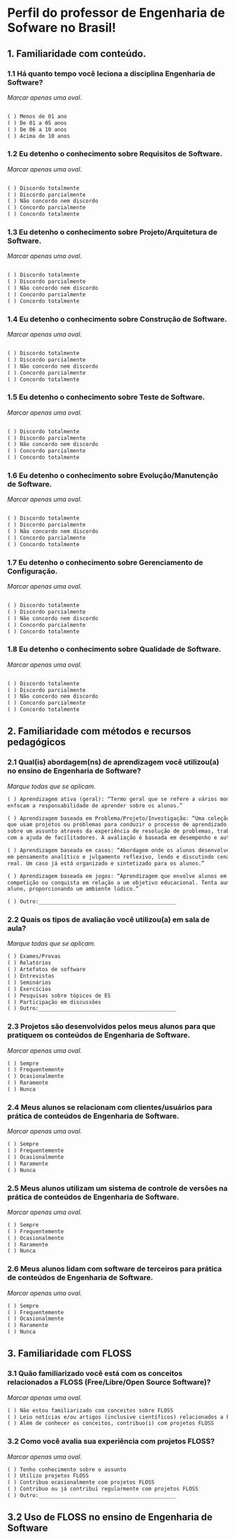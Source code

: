 # Perfil do professor de Engenharia de Sofware no Brasil!


## 1. Familiaridade com conteúdo. 
### 1.1 Há quanto tempo você leciona a disciplina Engenharia de Software?
 _Marcar apenas uma oval._ 
```markdown

( ) Menos de 01 ano
( ) De 01 a 05 anos
( ) De 06 a 10 anos 
( ) Acima de 10 anos
```
### 1.2 Eu detenho o conhecimento sobre Requisitos de Software.
_Marcar apenas uma oval._ 
```markdown

( ) Discordo totalmente
( ) Discordo parcialmente
( ) Não concordo nem discordo
( ) Concordo parcialmente
( ) Concordo totalmente
```
### 1.3 Eu detenho o conhecimento sobre Projeto/Arquitetura de Software.
_Marcar apenas uma oval._ 
```markdown

( ) Discordo totalmente
( ) Discordo parcialmente
( ) Não concordo nem discordo
( ) Concordo parcialmente
( ) Concordo totalmente
```
### 1.4 Eu detenho o conhecimento sobre Construção de Software.
_Marcar apenas uma oval._ 
```markdown

( ) Discordo totalmente
( ) Discordo parcialmente
( ) Não concordo nem discordo
( ) Concordo parcialmente
( ) Concordo totalmente
```
### 1.5 Eu detenho o conhecimento sobre Teste de Software.
_Marcar apenas uma oval._ 
```markdown

( ) Discordo totalmente
( ) Discordo parcialmente
( ) Não concordo nem discordo
( ) Concordo parcialmente
( ) Concordo totalmente
```
### 1.6 Eu detenho o conhecimento sobre Evolução/Manutenção de Software.
_Marcar apenas uma oval._ 
```markdown

( ) Discordo totalmente
( ) Discordo parcialmente
( ) Não concordo nem discordo
( ) Concordo parcialmente
( ) Concordo totalmente
```
### 1.7 Eu detenho o conhecimento sobre Gerenciamento de Configuração.
_Marcar apenas uma oval._ 
```markdown

( ) Discordo totalmente
( ) Discordo parcialmente
( ) Não concordo nem discordo
( ) Concordo parcialmente
( ) Concordo totalmente
```
### 1.8 Eu detenho o conhecimento sobre Qualidade de Software.
_Marcar apenas uma oval._ 
```markdown

( ) Discordo totalmente
( ) Discordo parcialmente
( ) Não concordo nem discordo
( ) Concordo parcialmente
( ) Concordo totalmente
```
## 2. Familiaridade com métodos e recursos pedagógicos

### 2.1 Qual(is) abordagem(ns) de aprendizagem você utilizou(a) no ensino de Engenharia de Software?
_Marque todas que se aplicam._ 
```markdown
( ) Aprendizagem ativa (geral): “Termo geral que se refere a vários modelos de educação que
enfocam a responsabilidade de aprender sobre os alunos.”

( ) Aprendizagem baseada em Problema/Projeto/Investigação: “Uma coleção de abordagens
que usam projetos ou problemas para conduzir o processo de aprendizado. Os alunos aprendem
sobre um assunto através da experiência de resolução de problemas, trabalhando em grupos
com a ajuda de facilitadores. A avaliação é baseada em desempenho e autêntica.”

( ) Aprendizagem baseada em casos: “Abordagem onde os alunos desenvolvem habilidades
em pensamento analítico e julgamento reflexivo, lendo e discutindo cenários complexos da vida
real. Um caso já está organizado e sintetizado para os alunos.”

( ) Aprendizagem baseada em jogos: “Aprendizagem que envolve alunos em algum tipo de
competição ou conquista em relação a um objetivo educacional. Tenta aumentar a motivação do
aluno, proporcionando um ambiente lúdico.”

( ) Outro:____________________________________________

```

### 2.2 Quais os tipos de avaliação você utilizou(a) em sala de aula?
_Marque todas que se aplicam._ 
```markdown
( ) Exames/Provas
( ) Relatórios
( ) Artefatos de software
( ) Entrevistas
( ) Seminários
( ) Exercícios
( ) Pesquisas sobre tópicos de ES
( ) Participação em discussões
( ) Outro:____________________________________________

```
### 2.3 Projetos são desenvolvidos pelos meus alunos para que pratiquem os conteúdos de Engenharia de Software.
_Marcar apenas uma oval._ 
```markdown
( ) Sempre
( ) Frequentemente
( ) Ocasionalmente
( ) Raramente
( ) Nunca

```

### 2.4 Meus alunos se relacionam com clientes/usuários para prática de conteúdos de Engenharia de Software.
_Marcar apenas uma oval._ 
```markdown
( ) Sempre
( ) Frequentemente
( ) Ocasionalmente
( ) Raramente
( ) Nunca

```

### 2.5 Meus alunos utilizam um sistema de controle de versões na prática de conteúdos de Engenharia de Software.
_Marcar apenas uma oval._ 
```markdown
( ) Sempre
( ) Frequentemente
( ) Ocasionalmente
( ) Raramente
( ) Nunca

```

### 2.6 Meus alunos lidam com software de terceiros para prática de conteúdos de Engenharia de Software.
_Marcar apenas uma oval._ 
```markdown
( ) Sempre
( ) Frequentemente
( ) Ocasionalmente
( ) Raramente
( ) Nunca

```
## 3. Familiaridade com FLOSS

### 3.1 Quão familiarizado você está com os conceitos relacionados a FLOSS (Free/Libre/Open Source Software)?
_Marcar apenas uma oval._ 
```markdown
( ) Não estou familiarizado com conceitos sobre FLOSS
( ) Leio notícias e/ou artigos (inclusive científicos) relacionados a FLOSS
( ) Além de conhecer os conceitos, contribuo(i) com projetos FLOSS

```

### 3.2 Como você avalia sua experiência com projetos FLOSS?
_Marcar apenas uma oval._ 
```markdown
( ) Tenho conhecimento sobre o assunto
( ) Utilizo projetos FLOSS
( ) Contribuo ocasionalmente com projetos FLOSS
( ) Contribuo ou já contribuí regularmente com projetos FLOSS
( ) Outro:____________________________________________

```
## 3.2 Uso de FLOSS no ensino de Engenharia de Software
